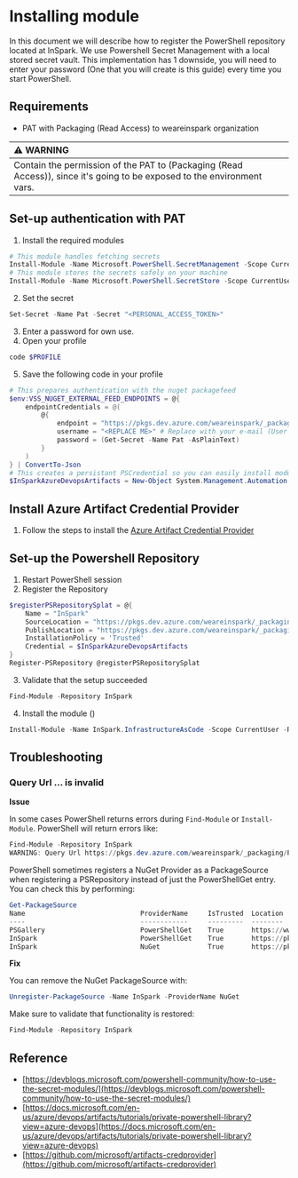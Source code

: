 # Installing module
In this document we will describe how to register the PowerShell repository located at InSpark.
We use Powershell Secret Management with a local stored secret vault. This implementation has 1 downside, you will need to enter your password (One that you will create is this guide) every time you start PowerShell.
## Requirements
- PAT with Packaging (Read Access) to weareinspark organization

| :warning: WARNING                                                                                                       |
| :---------------------------------------------------------------------------------------------------------------------- |
| Contain the permission of the PAT to (Packaging (Read Access)), since it's going to be exposed to the environment vars. |

## Set-up authentication with PAT
1. Install the required modules
```powershell
# This module handles fetching secrets
Install-Module -Name Microsoft.PowerShell.SecretManagement -Scope CurrentUser -Repository PSGallery -Force
# This module stores the secrets safely on your machine
Install-Module -Name Microsoft.PowerShell.SecretStore -Scope CurrentUser -Repository PSGallery -Force
```
2. Set the secret
```powershell
Set-Secret -Name Pat -Secret "<PERSONAL_ACCESS_TOKEN>"
```
3. Enter a password for own use.
4. Open your profile
```powershell
code $PROFILE
```
5. Save the following code in your profile
```powershell
# This prepares authentication with the nuget packagefeed
$env:VSS_NUGET_EXTERNAL_FEED_ENDPOINTS = @{
    endpointCredentials = @(
        @{
            endpoint = "https://pkgs.dev.azure.com/weareinspark/_packaging/powershell/nuget/v2"
            username = "<REPLACE ME>" # Replace with your e-mail (User Principal Name)
            password = (Get-Secret -Name Pat -AsPlainText)
        }
    )
} | ConvertTo-Json
# This creates a persistant PSCredential so you can easily install modules from the repository
$InSparkAzureDevopsArtifacts = New-Object System.Management.Automation.PSCredential("<REPLACE ME>", (Get-Secret -Name Pat)) # Replace with your e-mail (User Principal Name)
```
## Install Azure Artifact Credential Provider
1. Follow the steps to install the [Azure Artifact Credential Provider](https://github.com/microsoft/artifacts-credprovider#setup)
## Set-up the Powershell Repository
1. Restart PowerShell session
2. Register the Repository
```powershell
$registerPSRepositorySplat = @{
    Name = "InSpark"
    SourceLocation = "https://pkgs.dev.azure.com/weareinspark/_packaging/powershell/nuget/v2"
    PublishLocation = "https://pkgs.dev.azure.com/weareinspark/_packaging/powershell/nuget/v2"
    InstallationPolicy = 'Trusted'
    Credential = $InSparkAzureDevopsArtifacts
}
Register-PSRepository @registerPSRepositorySplat
```
3. Validate that the setup succeeded
```powershell
Find-Module -Repository InSpark
```
4. Install the module ()
```powershell
Install-Module -Name InSpark.InfrastructureAsCode -Scope CurrentUser -Repository InSpark -Credential $InSparkAzureDevopsArtifacts
```
## Troubleshooting
### Query Url ... is invalid

**Issue**

In some cases PowerShell returns errors during `Find-Module` or `Install-Module`.
PowerShell will return errors like:
```powershell
Find-Module -Repository InSpark
WARNING: Query Url https://pkgs.dev.azure.com/weareinspark/_packaging/PowerShell/nuget/v2 is invalid.
```
PowerShell sometimes registers a NuGet Provider as a PackageSource when registering a PSRepository instead of just the PowerShellGet entry.
You can check this by performing:
```powershell
Get-PackageSource
Name                             ProviderName     IsTrusted  Location
----                             ------------     ---------  --------
PSGallery                        PowerShellGet    True       https://www.powershellgallery.com/api/v2
InSpark                          PowerShellGet    True       https://pkgs.dev.azure.com/weareinspark/_packaging/powershell/nuget/v2
InSpark                          NuGet            True       https://pkgs.dev.azure.com/weareinspark/_packaging/powershell/nuget/v2
```

**Fix**

You can remove the NuGet PackageSource with:
```powershell
Unregister-PackageSource -Name InSpark -ProviderName NuGet
```
Make sure to validate that functionality is restored:
```powershell
Find-Module -Repository InSpark
```
## Reference
- [https://devblogs.microsoft.com/powershell-community/how-to-use-the-secret-modules/](https://devblogs.microsoft.com/powershell-community/how-to-use-the-secret-modules/)
- [https://docs.microsoft.com/en-us/azure/devops/artifacts/tutorials/private-powershell-library?view=azure-devops](https://docs.microsoft.com/en-us/azure/devops/artifacts/tutorials/private-powershell-library?view=azure-devops)
- [https://github.com/microsoft/artifacts-credprovider](https://github.com/microsoft/artifacts-credprovider)
